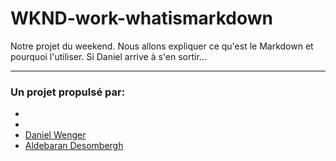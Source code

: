 # WKND-work-whatismarkdown
Notre projet du weekend. Nous allons expliquer ce qu'est le Markdown et pourquoi l'utiliser.
Si Daniel arrive à s'en sortir...
***

### Un projet propulsé par:
*
*
* [Daniel Wenger](https://github.com/datcrackadan)
* [Aldebaran Desombergh](https://github.com/adesombergh)
